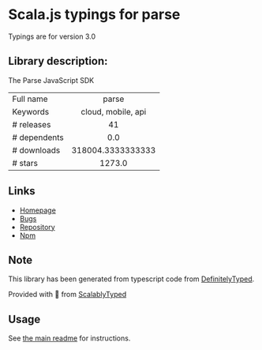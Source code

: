 
# Scala.js typings for parse

Typings are for version 3.0

## Library description:
The Parse JavaScript SDK

|                    |                 |
| ------------------ | :-------------: |
| Full name          | parse |
| Keywords           | cloud, mobile, api |
| # releases         | 41 |
| # dependents       | 0.0 |
| # downloads        | 318004.3333333333 |
| # stars            | 1273.0 |

## Links
- [Homepage](https://parseplatform.org/)
- [Bugs](https://github.com/parse-community/Parse-SDK-JS/issues)
- [Repository](https://github.com/parse-community/Parse-SDK-JS)
- [Npm](https://www.npmjs.com/package/parse)
    


## Note
This library has been generated from typescript code from [DefinitelyTyped](https://definitelytyped.org).

Provided with :purple_heart: from [ScalablyTyped](https://github.com/oyvindberg/ScalablyTyped)

## Usage
See [the main readme](../../readme.md) for instructions.


